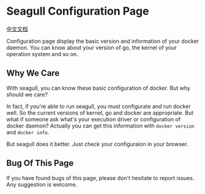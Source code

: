 
# Seagull Configuration Page

[中文文档](2014-10-15-seagull-configuration-page-zh.md)

Configuration page display the basic version and information of your docker daemon. You can know about your version of go, the kernel of your operation system and so on.

## Why We Care

With seagull, you can know these basic configuration of docker. But why should we care?

In fact, if you're able to run seagull, you must configurate and run docker well. So the current versions of kernel, go and docker are appropriate. But what if someone ask what's your execution driver or configuration of docker daemon? Actually you can get this information with `docker version` and `docker info`.

But seagull does it better. Just check your configuraion in your browser.

## Bug Of This Page

If you have found bugs of this page, please don't hesitate to report issues. Any suggestion is welcome.
